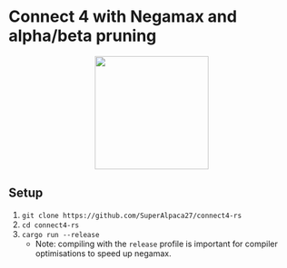 # Connect 4 with Negamax and alpha/beta pruning
<p align="center">
  <img height="200"  src="https://user-images.githubusercontent.com/55866792/146288783-ccfc4b11-199d-4558-94bb-b3ae540fdd76.png">
</p>

## Setup
1. `git clone https://github.com/SuperAlpaca27/connect4-rs`
2. `cd connect4-rs`
3. `cargo run --release`
	 - Note: compiling with the `release` profile is important for compiler optimisations to speed up negamax.
